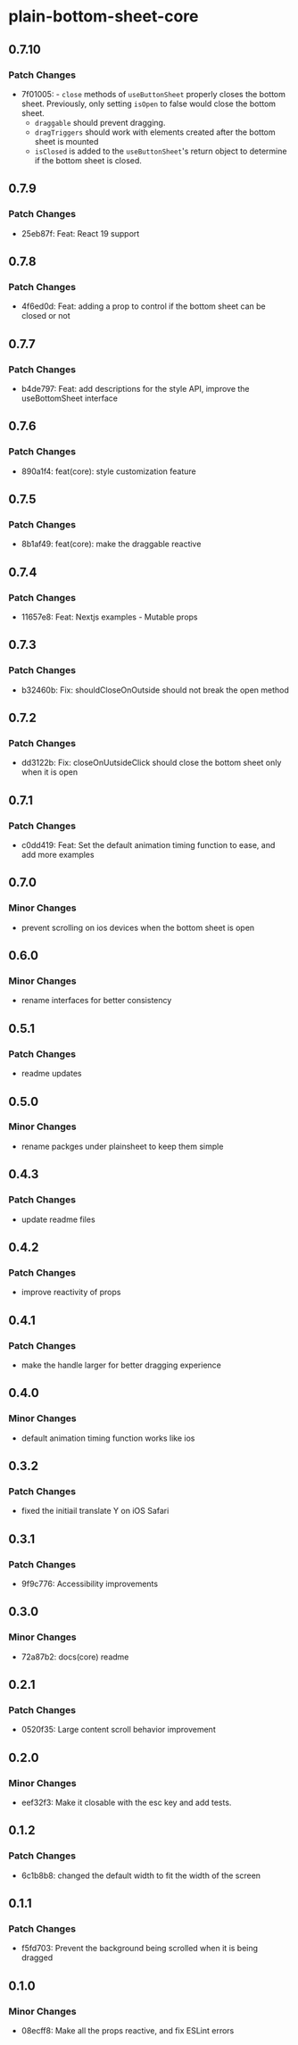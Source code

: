 # plain-bottom-sheet-core

## 0.7.10

### Patch Changes

- 7f01005: - `close` methods of `useButtonSheet` properly closes the bottom sheet. Previously, only setting `isOpen` to false would close the bottom sheet.
  - `draggable` should prevent dragging.
  - `dragTriggers` should work with elements created after the bottom sheet is mounted
  - `isClosed` is added to the `useButtonSheet`'s return object to determine if the bottom sheet is closed.

## 0.7.9

### Patch Changes

- 25eb87f: Feat: React 19 support

## 0.7.8

### Patch Changes

- 4f6ed0d: Feat: adding a prop to control if the bottom sheet can be closed or not

## 0.7.7

### Patch Changes

- b4de797: Feat: add descriptions for the style API, improve the useBottomSheet interface

## 0.7.6

### Patch Changes

- 890a1f4: feat(core): style customization feature

## 0.7.5

### Patch Changes

- 8b1af49: feat(core): make the draggable reactive

## 0.7.4

### Patch Changes

- 11657e8: Feat: Nextjs examples - Mutable props

## 0.7.3

### Patch Changes

- b32460b: Fix: shouldCloseOnOutside should not break the open method

## 0.7.2

### Patch Changes

- dd3122b: Fix: closeOnUutsideClick should close the bottom sheet only when it is open

## 0.7.1

### Patch Changes

- c0dd419: Feat: Set the default animation timing function to ease, and add more examples

## 0.7.0

### Minor Changes

- prevent scrolling on ios devices when the bottom sheet is open

## 0.6.0

### Minor Changes

- rename interfaces for better consistency

## 0.5.1

### Patch Changes

- readme updates

## 0.5.0

### Minor Changes

- rename packges under plainsheet to keep them simple

## 0.4.3

### Patch Changes

- update readme files

## 0.4.2

### Patch Changes

- improve reactivity of props

## 0.4.1

### Patch Changes

- make the handle larger for better dragging experience

## 0.4.0

### Minor Changes

- default animation timing function works like ios

## 0.3.2

### Patch Changes

- fixed the initiail translate Y on iOS Safari

## 0.3.1

### Patch Changes

- 9f9c776: Accessibility improvements

## 0.3.0

### Minor Changes

- 72a87b2: docs(core) readme

## 0.2.1

### Patch Changes

- 0520f35: Large content scroll behavior improvement

## 0.2.0

### Minor Changes

- eef32f3: Make it closable with the esc key and add tests.

## 0.1.2

### Patch Changes

- 6c1b8b8: changed the default width to fit the width of the screen

## 0.1.1

### Patch Changes

- f5fd703: Prevent the background being scrolled when it is being dragged

## 0.1.0

### Minor Changes

- 08ecff8: Make all the props reactive, and fix ESLint errors
